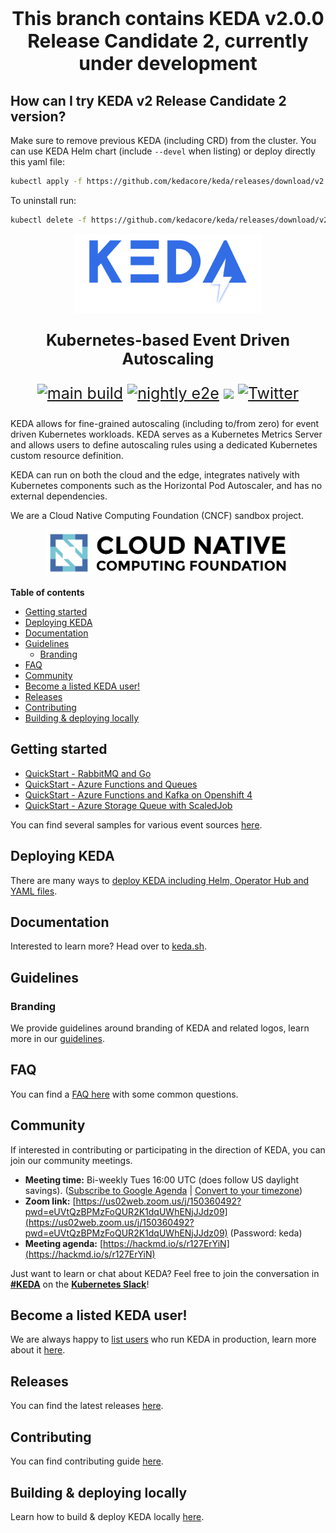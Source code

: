 <p style="font-size: 30px" align="center"><b>This branch contains KEDA v2.0.0 Release Candidate 2, currently under development</b></p>

## How can I try KEDA v2 Release Candidate 2 version?
Make sure to remove previous KEDA (including CRD) from the cluster. You can use KEDA Helm chart (include `--devel` when listing) or deploy directly this yaml file:
```bash
kubectl apply -f https://github.com/kedacore/keda/releases/download/v2.0.0-rc2/keda-2.0.0-rc2.yaml
```
To uninstall run:
```bash
kubectl delete -f https://github.com/kedacore/keda/releases/download/v2.0.0-rc2/keda-2.0.0-rc2.yaml
```

<p align="center"><img src="images/logos/keda-word-colour.png" width="300"/></p>
<p style="font-size: 25px" align="center"><b>Kubernetes-based Event Driven Autoscaling</b></p>
<p style="font-size: 25px" align="center">
<a href="https://github.com/kedacore/keda/actions"><img src="https://github.com/kedacore/keda/workflows/main-build/badge.svg" alt="main build"></a>
<a href="https://github.com/kedacore/keda/actions"><img src="https://github.com/kedacore/keda/workflows/nightly-e2e-test/badge.svg" alt="nightly e2e"></a>
<a href="https://bestpractices.coreinfrastructure.org/projects/3791"><img src="https://bestpractices.coreinfrastructure.org/projects/3791/badge"></a>
<a href="https://twitter.com/kedaorg"><img src="https://img.shields.io/twitter/follow/kedaorg?style=social" alt="Twitter"></a></p>

KEDA allows for fine-grained autoscaling (including to/from zero) for event driven Kubernetes workloads. KEDA serves
as a Kubernetes Metrics Server and allows users to define autoscaling rules using a dedicated Kubernetes custom
resource definition.

KEDA can run on both the cloud and the edge, integrates natively with Kubernetes components such as the Horizontal
Pod Autoscaler, and has no external dependencies.

We are a Cloud Native Computing Foundation (CNCF) sandbox project.
<p align="center"><img src="https://raw.githubusercontent.com/kedacore/keda/main/images/logo-cncf.svg" height="75px"></p>

<!-- START doctoc generated TOC please keep comment here to allow auto update -->
<!-- DON'T EDIT THIS SECTION, INSTEAD RE-RUN doctoc TO UPDATE -->
**Table of contents**

- [Getting started](#getting-started)
- [Deploying KEDA](#deploying-keda)
- [Documentation](#documentation)
- [Guidelines](#guidelines)
  - [Branding](#branding)
- [FAQ](#faq)
- [Community](#community)
- [Become a listed KEDA user!](#become-a-listed-keda-user)
- [Releases](#releases)
- [Contributing](#contributing)
- [Building & deploying locally](#building--deploying-locally)

<!-- END doctoc generated TOC please keep comment here to allow auto update -->

## Getting started

* [QuickStart - RabbitMQ and Go](https://github.com/kedacore/sample-go-rabbitmq)
* [QuickStart - Azure Functions and Queues](https://github.com/kedacore/sample-hello-world-azure-functions)
* [QuickStart - Azure Functions and Kafka on Openshift 4](https://github.com/kedacore/sample-azure-functions-on-ocp4)
* [QuickStart - Azure Storage Queue with ScaledJob](https://github.com/kedacore/sample-go-storage-queue)

You can find several samples for various event sources [here](https://github.com/kedacore/samples).

## Deploying KEDA

There are many ways to [deploy KEDA including Helm, Operator Hub and YAML files](https://keda.sh/docs/latest/deploy/).

## Documentation

Interested to learn more? Head over to [keda.sh](https://keda.sh).

## Guidelines

### Branding

We provide guidelines around branding of KEDA and related logos, learn more in our [guidelines](./BRANDING.md).

## FAQ

You can find a [FAQ here](https://keda.sh/docs/latest/faq/) with some common questions.

## Community

If interested in contributing or participating in the direction of KEDA, you can join our community meetings.

* **Meeting time:** Bi-weekly Tues 16:00 UTC (does follow US daylight savings).
([Subscribe to Google Agenda](https://calendar.google.com/calendar?cid=bjE0bjJtNWM0MHVmam1ob2ExcTgwdXVkOThAZ3JvdXAuY2FsZW5kYXIuZ29vZ2xlLmNvbQ) |
 [Convert to your timezone](https://www.thetimezoneconverter.com/?t=04%3A00%20pm&tz=UTC))
* **Zoom link:** [https://us02web.zoom.us/j/150360492?pwd=eUVtQzBPMzFoQUR2K1dqUWhENjJJdz09](https://us02web.zoom.us/j/150360492?pwd=eUVtQzBPMzFoQUR2K1dqUWhENjJJdz09)  (Password: keda)
* **Meeting agenda:** [https://hackmd.io/s/r127ErYiN](https://hackmd.io/s/r127ErYiN)

Just want to learn or chat about KEDA? Feel free to join the conversation in
**[#KEDA](https://kubernetes.slack.com/messages/CKZJ36A5D)** on the **[Kubernetes Slack](https://slack.k8s.io/)**!

## Become a listed KEDA user!

We are always happy to [list users](https://keda.sh/community/#users) who run KEDA in production, learn more about it [here](https://github.com/kedacore/keda-docs#become-a-listed-keda-user).

## Releases

You can find the latest releases [here](https://github.com/kedacore/keda/releases).

## Contributing

You can find contributing guide [here](./CONTRIBUTING.md).

## Building & deploying locally
Learn how to build & deploy KEDA locally [here](./BUILD.md).
